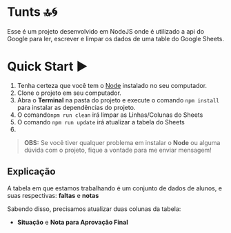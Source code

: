 # Tunts 🔝🌀
Esse é um projeto desenvolvido em NodeJS onde é utilizado a api do Google para ler, escrever e limpar os dados de uma table do Google Sheets.

# Quick Start ▶️

1. Tenha certeza que você tem o [Node](https://nodejs.org/en/) instalado no seu computador.
2. Clone o projeto em seu computador.
3. Abra o **Terminal**  na pasta do projeto e execute o comando `npm install ` para instalar as dependências do projeto.
4. O comando`npm run clean` irá limpar as Linhas/Colunas do Sheets
5. O comando `npm run update` irá atualizar a tabela do Sheets
6. 

> **OBS:** Se você tiver qualquer problema em instalar o **Node** ou alguma dúvida com o projeto, fique a vontade para me enviar mensagem!


## Explicação 
A tabela em que estamos trabalhando é um conjunto de dados de alunos, e suas respectivas: **faltas** e **notas**

Sabendo disso, precisamos atualizar duas colunas da tabela: 
* **Situação** e  **Nota para Aprovação Final** 




